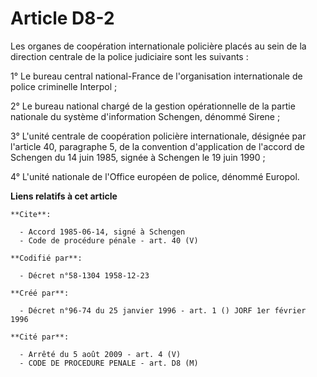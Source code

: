 # Article D8-2

Les organes de coopération internationale policière placés au sein de la direction centrale de la police judiciaire sont les
suivants : 

1° Le bureau central national-France de l'organisation internationale de police criminelle Interpol ; 

2° Le bureau national chargé de la gestion opérationnelle de la partie nationale du système d'information Schengen, dénommé
Sirene ; 

3° L'unité centrale de coopération policière internationale, désignée par l'article 40, paragraphe 5, de la convention
d'application de l'accord de Schengen du 14 juin 1985, signée à Schengen le 19 juin 1990 ; 

4° L'unité nationale de l'Office européen de police, dénommé Europol.

**Liens relatifs à cet article**

	**Cite**:

	  - Accord 1985-06-14, signé à Schengen
	  - Code de procédure pénale - art. 40 (V)

	**Codifié par**:

	  - Décret n°58-1304 1958-12-23

	**Créé par**:

	  - Décret n°96-74 du 25 janvier 1996 - art. 1 () JORF 1er février 1996

	**Cité par**:

	  - Arrêté du 5 août 2009 - art. 4 (V)
	  - CODE DE PROCEDURE PENALE - art. D8 (M)

